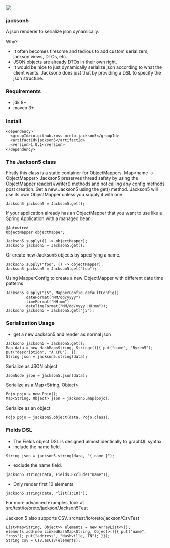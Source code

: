 ![](https://i.giphy.com/media/pUeXcg80cO8I8/giphy.webp)

### jackson5 
A json renderer to serialize json dynamically.

Why?
 - It often becomes tiresome and tedious to add custom serializers, jackson views, DTOs, etc.
 - JSON objects are already DTOs in their own right. 
 - It would be nice to just dynamically serialize json according to what the client wants. 
Jackson5 does just that by providing a DSL to specify the json structure.
  
### Requirements
 - jdk 8+
 - maven 3+

### Install
```
<dependency>
  <groupId>io.github.ross-oreto.jackson5</groupId>
  <artifactId>jackson5</artifactId>
  <version>1.0.1</version>
</dependency>
```

### The Jackson5 class
Firstly this class is a static container for ObjectMappers. Map<name -> ObjectMapper>
Jackson5 preserves thread safety by using the ObjectMapper reader()/writer() methods and not calling any config methods post creation.
Get a new Jackson5 using the get() method. Jackson5 will use its own ObjectMapper unless you supply it with one.
```
Jackson5 jackson5 = Jackson5.get();
```
If your application already has an ObjectMapper that you want to use like a Spring Application with a managed bean.
```
@Autowired
ObjectMapper objectMapper;

Jackson5.supply(() -> objectMapper); 
Jackson5 jackson5 = Jackson5.get();
```
Or create new Jackson5 objects by specifying a name.
``` 
Jackson5.supply("foo", () -> objectMapper);
Jackson5 jackson5 = Jackson5.get("foo");
```
Using MapperConfig to create a new ObjectMapper with different date time patterns
```
Jackson5.supply("j5", MapperConfig.defaultConfig()
        .dateFormat("MM/dd/yyyy")
        .timeFormat("HH:mm")
        .dateTimeFormat("MM/dd/yyyy HH:mm"));
Jackson5 jackson5 = Jackson5.get("j5");
```

### Serialization Usage
 - get a new Jackson5 and render as normal json
```
Jackson5 jackson5 = Jackson5.get();
Map data = new HashMap<String, String>(){{ put("name", "Ryzen5"); put("description", "A CPU"); }};
String json = jackson5.string(data);
```
Serialize as JSON object
```
JsonNode json = jackson5.json(data);
```
Serialize as a Map<String, Object>
```
Pojo pojo = new Pojo();
Map<String, Object> json = jackson5.map(pojo); 
```
Serialize as an object 
``` 
Pojo pojo = jackson5.object(data, Pojo.class);
```

### Fields DSL
- The Fields object DSL is designed almost identically to graphQL syntax. 
- include the name field.
```
String json = jackson5.string(data, "{ name }");
```
- exclude the name field.
```jackson5
jackson5.string(data, Fields.Exclude("name"));
```
- Only render first 10 elements
```
jackson5.string(data, "list[1:10]");
```

For more advanced examples, look at src/test/io/oreto/jackson/Jackson5Test

Jackson 5 also supports CSV. src/test/io/oreto/jackson/CsvTest
``` 
List<Map<String, Object>> elements = new ArrayList<>();
elements.add(new LinkedHashMap<String, Object>(){{ put("name", "ross"); put("address", "Nashville, TN"); }});
String csv = Csv.asCsv(elements);
```
